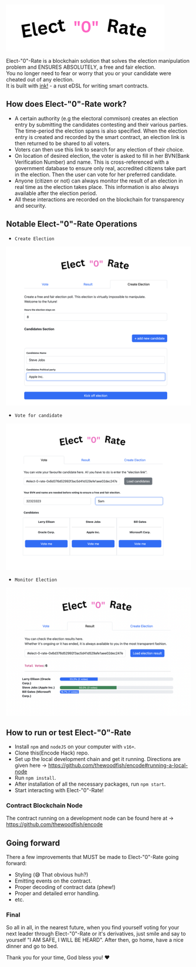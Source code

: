 
<img src="https://github.com/thewoodfish/encode-hack/blob/main/public/img/electo.png">

Elect-"0"-Rate is a blockchain solution that solves the election manipulation problem and ENSURES ABSOLUTELY, a free and fair election.<br>
You no longer need to fear or worry that you or your candidate were cheated out of any election.<br>
It is built with <a href="https://use.ink">ink!</a> - a rust eDSL for writing smart contracts.

## How does Elect-"0"-Rate work?

- A certain authority (e.g the electoral commison) creates an election entry by submitting the candidates contesting and their various 
parties. The time-period the election spans is also specified. When the election entry is created and recorded by the smart contract, an election link is then returned to be shared to all voters.
- Voters can then use this link to search for any election of their choice.
- On location of desired election, the voter is asked to fill in her BVN(Bank Verification Number) and name. This is cross-referenced with a government database to ensure only real, accredited citizens take part in the election. Then the user can vote for her preferred candidate.
- Anyone (citizen or not) can always monitor the result of an election in real time as the election takes place. This information is also always available after the election period.
- All these interactions are recorded on the blockchain for transparency and security.

## Notable Elect-"0"-Rate Operations
- `Create Election`
<img src="https://github.com/thewoodfish/encode-hack/blob/main/public/img/electo-1.png" style="width: 700px">

- `Vote for candidate`
<img src="https://github.com/thewoodfish/encode-hack/blob/main/public/img/electo-3.png" style="width: 700px">

-  `Monitor Election`
<img src="https://github.com/thewoodfish/encode-hack/blob/main/public/img/electo-2.png" style="width: 700px">

## How to run or test Elect-"0"-Rate
- Install `npm` and `nodeJS` on your computer with `v16+`.
- Clone this(Encode Hack) repo.
- Set up the local development chain and get it running. Directions are given here -> https://github.com/thewoodfish/encode#running-a-local-node
- Run `npm install`.
- After installation of all the necessary packages, run `npm start`.
- Start interacting with Elect-"0"-Rate!

### Contract Blockchain Node
The contract running on a development node can be found here at -> https://github.com/thewoodfish/encode

## Going forward
There a few improvements that MUST be made to Elect-"0"-Rate going forward:
- Styling (😅 That obvious huh?)
- Emitting events on the contract.
- Proper decoding of contract data (phew!)
- Proper and detailed error handling.
- etc.

### Final
So all in all, in the nearest future, when you find yourself voting for your next leader through Elect-"0"-Rate or it's derivatives, just smile and say to yourself "I AM SAFE, I WILL BE HEARD". After then, go home, have a nice dinner and go to bed.

Thank you for your time, God bless you! ❤️
